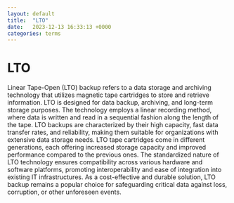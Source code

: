 ```yaml
---
layout: default
title:  "LTO"
date:   2023-12-13 16:33:13 +0000
categories: terms
---
```


# LTO

Linear Tape-Open (LTO) backup refers to a data storage and archiving technology that utilizes magnetic tape cartridges to store and retrieve information. LTO is designed for data backup, archiving, and long-term storage purposes. The technology employs a linear recording method, where data is written and read in a sequential fashion along the length of the tape. LTO backups are characterized by their high capacity, fast data transfer rates, and reliability, making them suitable for organizations with extensive data storage needs. LTO tape cartridges come in different generations, each offering increased storage capacity and improved performance compared to the previous ones. The standardized nature of LTO technology ensures compatibility across various hardware and software platforms, promoting interoperability and ease of integration into existing IT infrastructures. As a cost-effective and durable solution, LTO backup remains a popular choice for safeguarding critical data against loss, corruption, or other unforeseen events.